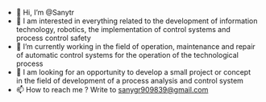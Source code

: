 - 👋 Hi, I’m @Sanytr
- 👀 I am interested in everything related to the development of information technology, robotics, the implementation of control systems and process control safety
- 🌱 I’m currently working in the field of operation, maintenance and repair of automatic control systems for the operation of the technological process
- 💞️ I am looking for an opportunity to develop a small project or concept in the field of development of a process analysis and control system
- 📫 How to reach me ? Write to sanygr909839@gmail.com

<!---
Sanytr/Sanytr is a ✨ special ✨ repository because its `README.md` (this file) appears on your GitHub profile.
You can click the Preview link to take a look at your changes.
--->
